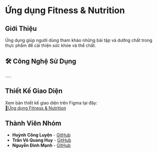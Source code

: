 # Ứng dụng Fitness & Nutrition

## Giới Thiệu
Ứng dụng giúp người dùng tham khảo những bài tập và 
dưỡng chất trong thực phẩm để cải thiện sức khỏe và thể chất.
## 🛠 Công Nghệ Sử Dụng
.....
## Thiết Kế Giao Diện
Xem bản thiết kế giao diện trên Figma tại đây:  
[🔗Ứng dụng Fitness & Nutrition ](https://www.figma.com/design/rprUOl1fFDJLEnxiSo0mbG/Fitness-%26-Nutrition?node-id=0-1&t=hrwSRJe2Zi2gRpQj-1)

## Thành Viên Nhóm  
- **Huỳnh Công Luyện** - [GitHub](https://github.com/Neshaki091)  
- **Trần Võ Quang Huy** - [GitHub](https://github.com/tvqhuy246)  
- **Nguyễn Đình Mạnh** - [GitHub](https://github.com/manhnguyenit182) 